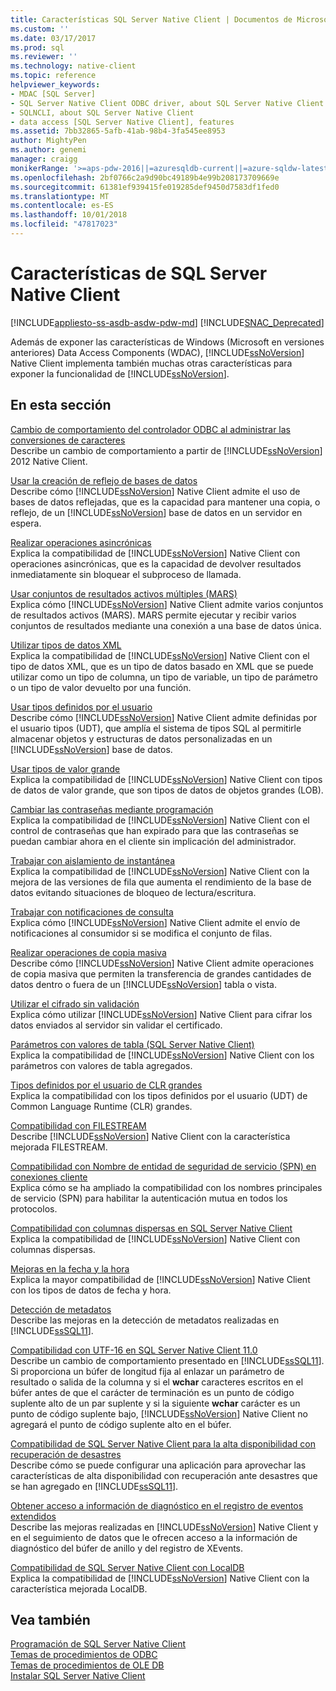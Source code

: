 ```yaml
---
title: Características SQL Server Native Client | Documentos de Microsoft
ms.custom: ''
ms.date: 03/17/2017
ms.prod: sql
ms.reviewer: ''
ms.technology: native-client
ms.topic: reference
helpviewer_keywords:
- MDAC [SQL Server]
- SQL Server Native Client ODBC driver, about SQL Server Native Client ODBC driver
- SQLNCLI, about SQL Server Native Client
- data access [SQL Server Native Client], features
ms.assetid: 7bb32865-5afb-41ab-98b4-3fa545ee8953
author: MightyPen
ms.author: genemi
manager: craigg
monikerRange: '>=aps-pdw-2016||=azuresqldb-current||=azure-sqldw-latest||>=sql-server-2016||=sqlallproducts-allversions||>=sql-server-linux-2017||=azuresqldb-mi-current'
ms.openlocfilehash: 2bf0766c2a9d90bc49189b4e99b208173709669e
ms.sourcegitcommit: 61381ef939415fe019285def9450d7583df1fed0
ms.translationtype: MT
ms.contentlocale: es-ES
ms.lasthandoff: 10/01/2018
ms.locfileid: "47817023"
---
```

# <a name="sql-server-native-client-features"></a>Características de SQL Server Native Client
[!INCLUDE[appliesto-ss-asdb-asdw-pdw-md](../../../includes/appliesto-ss-asdb-asdw-pdw-md.md)]
[!INCLUDE[SNAC_Deprecated](../../../includes/snac-deprecated.md)]

  Además de exponer las características de Windows (Microsoft en versiones anteriores) Data Access Components (WDAC), [!INCLUDE[ssNoVersion](../../../includes/ssnoversion-md.md)] Native Client implementa también muchas otras características para exponer la funcionalidad de [!INCLUDE[ssNoVersion](../../../includes/ssnoversion-md.md)].  
  
## <a name="in-this-section"></a>En esta sección  
 [Cambio de comportamiento del controlador ODBC al administrar las conversiones de caracteres](../../../relational-databases/native-client/features/odbc-driver-behavior-change-when-handling-character-conversions.md)  
 Describe un cambio de comportamiento a partir de [!INCLUDE[ssNoVersion](../../../includes/ssnoversion-md.md)] 2012 Native Client.  
  
 [Usar la creación de reflejo de bases de datos](../../../relational-databases/native-client/features/using-database-mirroring.md)  
 Describe cómo [!INCLUDE[ssNoVersion](../../../includes/ssnoversion-md.md)] Native Client admite el uso de bases de datos reflejadas, que es la capacidad para mantener una copia, o reflejo, de un [!INCLUDE[ssNoVersion](../../../includes/ssnoversion-md.md)] base de datos en un servidor en espera.  
  
 [Realizar operaciones asincrónicas](../../../relational-databases/native-client/features/performing-asynchronous-operations.md)  
 Explica la compatibilidad de [!INCLUDE[ssNoVersion](../../../includes/ssnoversion-md.md)] Native Client con operaciones asincrónicas, que es la capacidad de devolver resultados inmediatamente sin bloquear el subproceso de llamada.  
  
 [Usar conjuntos de resultados activos múltiples &#40;MARS&#41;](../../../relational-databases/native-client/features/using-multiple-active-result-sets-mars.md)  
 Explica cómo [!INCLUDE[ssNoVersion](../../../includes/ssnoversion-md.md)] Native Client admite varios conjuntos de resultados activos (MARS). MARS permite ejecutar y recibir varios conjuntos de resultados mediante una conexión a una base de datos única.  
  
 [Utilizar tipos de datos XML](../../../relational-databases/native-client/features/using-xml-data-types.md)  
 Explica la compatibilidad de [!INCLUDE[ssNoVersion](../../../includes/ssnoversion-md.md)] Native Client con el tipo de datos XML, que es un tipo de datos basado en XML que se puede utilizar como un tipo de columna, un tipo de variable, un tipo de parámetro o un tipo de valor devuelto por una función.  
  
 [Usar tipos definidos por el usuario](../../../relational-databases/native-client/features/using-user-defined-types.md)  
 Describe cómo [!INCLUDE[ssNoVersion](../../../includes/ssnoversion-md.md)] Native Client admite definidas por el usuario tipos (UDT), que amplía el sistema de tipos SQL al permitirle almacenar objetos y estructuras de datos personalizadas en un [!INCLUDE[ssNoVersion](../../../includes/ssnoversion-md.md)] base de datos.  
  
 [Usar tipos de valor grande](../../../relational-databases/native-client/features/using-large-value-types.md)  
 Explica la compatibilidad de [!INCLUDE[ssNoVersion](../../../includes/ssnoversion-md.md)] Native Client con tipos de datos de valor grande, que son tipos de datos de objetos grandes (LOB).  
  
 [Cambiar las contraseñas mediante programación](../../../relational-databases/native-client/features/changing-passwords-programmatically.md)  
 Explica la compatibilidad de [!INCLUDE[ssNoVersion](../../../includes/ssnoversion-md.md)] Native Client con el control de contraseñas que han expirado para que las contraseñas se puedan cambiar ahora en el cliente sin implicación del administrador.  
  
 [Trabajar con aislamiento de instantánea](../../../relational-databases/native-client/features/working-with-snapshot-isolation.md)  
 Explica la compatibilidad de [!INCLUDE[ssNoVersion](../../../includes/ssnoversion-md.md)] Native Client con la mejora de las versiones de fila que aumenta el rendimiento de la base de datos evitando situaciones de bloqueo de lectura/escritura.  
  
 [Trabajar con notificaciones de consulta](../../../relational-databases/native-client/features/working-with-query-notifications.md)  
 Explica cómo [!INCLUDE[ssNoVersion](../../../includes/ssnoversion-md.md)] Native Client admite el envío de notificaciones al consumidor si se modifica el conjunto de filas.  
  
 [Realizar operaciones de copia masiva](../../../relational-databases/native-client/features/performing-bulk-copy-operations.md)  
 Describe cómo [!INCLUDE[ssNoVersion](../../../includes/ssnoversion-md.md)] Native Client admite operaciones de copia masiva que permiten la transferencia de grandes cantidades de datos dentro o fuera de un [!INCLUDE[ssNoVersion](../../../includes/ssnoversion-md.md)] tabla o vista.  
  
 [Utilizar el cifrado sin validación](../../../relational-databases/native-client/features/using-encryption-without-validation.md)  
 Explica cómo utilizar [!INCLUDE[ssNoVersion](../../../includes/ssnoversion-md.md)] Native Client para cifrar los datos enviados al servidor sin validar el certificado.  
  
 [Parámetros con valores de tabla &#40;SQL Server Native Client&#41;](../../../relational-databases/native-client/features/table-valued-parameters-sql-server-native-client.md)  
 Explica la compatibilidad de [!INCLUDE[ssNoVersion](../../../includes/ssnoversion-md.md)] Native Client con los parámetros con valores de tabla agregados.  
  
 [Tipos definidos por el usuario de CLR grandes](../../../relational-databases/native-client/features/large-clr-user-defined-types.md)  
 Explica la compatibilidad con los tipos definidos por el usuario (UDT) de Common Language Runtime (CLR) grandes.  
  
 [Compatibilidad con FILESTREAM](../../../relational-databases/native-client/features/filestream-support.md)  
 Describe [!INCLUDE[ssNoVersion](../../../includes/ssnoversion-md.md)] Native Client con la característica mejorada FILESTREAM.  
  
 [Compatibilidad con Nombre de entidad de seguridad de servicio &#40;SPN&#41; en conexiones cliente](../../../relational-databases/native-client/features/service-principal-name-spn-support-in-client-connections.md)  
 Explica cómo se ha ampliado la compatibilidad con los nombres principales de servicio (SPN) para habilitar la autenticación mutua en todos los protocolos.  
  
 [Compatibilidad con columnas dispersas en SQL Server Native Client](../../../relational-databases/native-client/features/sparse-columns-support-in-sql-server-native-client.md)  
 Explica la compatibilidad de [!INCLUDE[ssNoVersion](../../../includes/ssnoversion-md.md)] Native Client con columnas dispersas.  
  
 [Mejoras en la fecha y la hora](../../../relational-databases/native-client/features/date-and-time-improvements.md)  
 Explica la mayor compatibilidad de [!INCLUDE[ssNoVersion](../../../includes/ssnoversion-md.md)] Native Client con los tipos de datos de fecha y hora.  
  
 [Detección de metadatos](../../../relational-databases/native-client/features/metadata-discovery.md)  
 Describe las mejoras en la detección de metadatos realizadas en [!INCLUDE[ssSQL11](../../../includes/sssql11-md.md)].  
  
 [Compatibilidad con UTF-16 en SQL Server Native Client 11.0](../../../relational-databases/native-client/features/utf-16-support-in-sql-server-native-client-11-0.md)  
 Describe un cambio de comportamiento presentado en [!INCLUDE[ssSQL11](../../../includes/sssql11-md.md)]. Si proporciona un búfer de longitud fija al enlazar un parámetro de resultado o salida de la columna y si el **wchar** caracteres escritos en el búfer antes de que el carácter de terminación es un punto de código suplente alto de un par suplente y si la siguiente **wchar** carácter es un punto de código suplente bajo, [!INCLUDE[ssNoVersion](../../../includes/ssnoversion-md.md)] Native Client no agregará el punto de código suplente alto en el búfer.  
  
 [Compatibilidad de SQL Server Native Client para la alta disponibilidad con recuperación de desastres](../../../relational-databases/native-client/features/sql-server-native-client-support-for-high-availability-disaster-recovery.md)  
 Describe cómo se puede configurar una aplicación para aprovechar las características de alta disponibilidad con recuperación ante desastres que se han agregado en [!INCLUDE[ssSQL11](../../../includes/sssql11-md.md)].  
  
 [Obtener acceso a información de diagnóstico en el registro de eventos extendidos](../../../relational-databases/native-client/features/accessing-diagnostic-information-in-the-extended-events-log.md)  
 Describe las mejoras realizadas en [!INCLUDE[ssNoVersion](../../../includes/ssnoversion-md.md)] Native Client y en el seguimiento de datos que le ofrecen acceso a la información de diagnóstico del búfer de anillo y del registro de XEvents.  
  
 [Compatibilidad de SQL Server Native Client con LocalDB](../../../relational-databases/native-client/features/sql-server-native-client-support-for-localdb.md)  
 Explica la compatibilidad de [!INCLUDE[ssNoVersion](../../../includes/ssnoversion-md.md)] Native Client con la característica mejorada LocalDB.  
  
## <a name="see-also"></a>Vea también  
 [Programación de SQL Server Native Client](../../../relational-databases/native-client/sql-server-native-client-programming.md)   
 [Temas de procedimientos de ODBC](../../../relational-databases/native-client-odbc-how-to/odbc-how-to-topics.md)   
 [Temas de procedimientos de OLE DB](../../../relational-databases/native-client-ole-db-how-to/ole-db-how-to-topics.md)   
 [Instalar SQL Server Native Client](../../../relational-databases/native-client/applications/installing-sql-server-native-client.md)  
  
  
